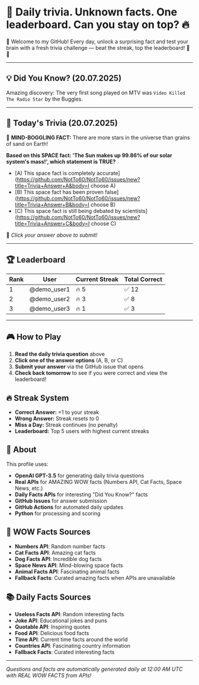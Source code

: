 # 🧠 Daily trivia. Unknown facts. One leaderboard. Can you stay on top? 🔥

👋 Welcome to my GitHub! Every day, unlock a surprising fact and test your brain with a fresh trivia challenge — beat the streak, top the leaderboard! 🧠🔥

---

## 💡 Did You Know? (20.07.2025)

Amazing discovery: The very first song played on MTV was `Video Killed The Radio Star` by the Buggles.

---

## 🎯 Today's Trivia (20.07.2025)

🚀 **MIND-BOGGLING FACT:** There are more stars in the universe than grains of sand on Earth!

**Based on this SPACE fact: 'The Sun makes up 99.86% of our solar system's mass!', which statement is TRUE?**

- [A) This space fact is completely accurate](https://github.com/NotTo60/NotTo60/issues/new?title=Trivia+Answer+A&body=I choose A)
- [B) This space fact has been proven false](https://github.com/NotTo60/NotTo60/issues/new?title=Trivia+Answer+B&body=I choose B)
- [C) This space fact is still being debated by scientists](https://github.com/NotTo60/NotTo60/issues/new?title=Trivia+Answer+C&body=I choose C)

📝 *Click your answer above to submit!*

---

## 🏆 Leaderboard

| Rank | User | Current Streak | Total Correct |
|------|------|----------------|---------------|
| 1 | @demo_user1 | 🔥 5 | ✅ 12 |
| 2 | @demo_user2 | 🔥 3 | ✅ 8 |
| 3 | @demo_user3 | 🔥 1 | ✅ 3 |

---


## 🎮 How to Play

1. **Read the daily trivia question** above
2. **Click one of the answer options** (A, B, or C)
3. **Submit your answer** via the GitHub issue that opens
4. **Check back tomorrow** to see if you were correct and view the leaderboard!

## 🔥 Streak System

- **Correct Answer:** +1 to your streak
- **Wrong Answer:** Streak resets to 0
- **Miss a Day:** Streak continues (no penalty)
- **Leaderboard:** Top 5 users with highest current streaks

## 🤖 About

This profile uses:
- **OpenAI GPT-3.5** for generating daily trivia questions
- **Real APIs** for AMAZING WOW facts (Numbers API, Cat Facts, Space News, etc.)
- **Daily Facts APIs** for interesting "Did You Know?" facts
- **GitHub Issues** for answer submission
- **GitHub Actions** for automated daily updates
- **Python** for processing and scoring

## 🌟 WOW Facts Sources

- **Numbers API**: Random number facts
- **Cat Facts API**: Amazing cat facts
- **Dog Facts API**: Incredible dog facts  
- **Space News API**: Mind-blowing space facts
- **Animal Facts API**: Fascinating animal facts
- **Fallback Facts**: Curated amazing facts when APIs are unavailable

## 📚 Daily Facts Sources

- **Useless Facts API**: Random interesting facts
- **Joke API**: Educational jokes and puns
- **Quotable API**: Inspiring quotes
- **Food API**: Delicious food facts
- **Time API**: Current time facts around the world
- **Countries API**: Fascinating country information
- **Fallback Facts**: Curated interesting facts

---

*Questions and facts are automatically generated daily at 12:00 AM UTC with REAL WOW FACTS from APIs!*
